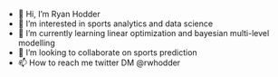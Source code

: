 - 👋 Hi, I’m Ryan Hodder
- 👀 I’m interested in sports analytics and data science
- 🌱 I’m currently learning linear optimization and bayesian multi-level modelling
- 💞️ I’m looking to collaborate on sports prediction
- 📫 How to reach me twitter DM @rwhodder

<!---
rwhodder/rwhodder is a ✨ special ✨ repository because its `README.md` (this file) appears on your GitHub profile.
You can click the Preview link to take a look at your changes.
--->
